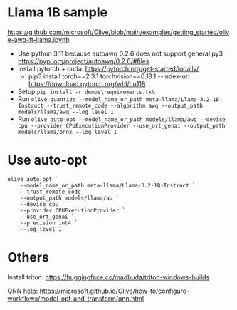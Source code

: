# Llama 1B sample

https://github.com/microsoft/Olive/blob/main/examples/getting_started/olive-awq-ft-llama.ipynb

- Use python 3.11 because autoawq 0.2.6 does not support general py3 https://pypi.org/project/autoawq/0.2.6/#files
- Install pytorch + cuda: https://pytorch.org/get-started/locally/
    + pip3 install torch==2.3.1 torchvision==0.18.1 --index-url https://download.pytorch.org/whl/cu118
- Setup `pip install -r demos\requirements.txt`
- Run `olive quantize --model_name_or_path meta-llama/Llama-3.2-1B-Instruct --trust_remote_code --algorithm awq --output_path models/llama/awq --log_level 1`
- Run `olive auto-opt --model_name_or_path models/llama/awq --device cpu --provider CPUExecutionProvider --use_ort_genai --output_path models/llama/onnx --log_level 1`

# Use auto-opt

```
olive auto-opt `
    --model_name_or_path meta-llama/Llama-3.2-1B-Instruct `
    --trust_remote_code `
    --output_path models/llama/ao `
    --device cpu `
    --provider CPUExecutionProvider `
    --use_ort_genai `
    --precision int4 `
    --log_level 1
```

# Others

Install triton: https://huggingface.co/madbuda/triton-windows-builds

QNN help: https://microsoft.github.io/Olive/how-to/configure-workflows/model-opt-and-transform/qnn.html
